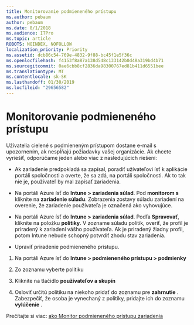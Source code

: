 ```yaml
---
title: Monitorovanie podmieneného prístupu
ms.author: pebaum
author: pebaum
ms.date: 8/1/2018
ms.audience: ITPro
ms.topic: article
ROBOTS: NOINDEX, NOFOLLOW
localization_priority: Priority
ms.assetid: dcb86c54-769e-4832-9f88-bc45f1e5f36c
ms.openlocfilehash: f4153f8a87a138d548c133142b0d48a319bd4b71
ms.sourcegitcommit: 0ae6cbb8cf2836da98300767ed81b411d6551bee
ms.translationtype: MT
ms.contentlocale: sk-SK
ms.lasthandoff: 01/30/2019
ms.locfileid: "29656582"
---
```

# <a name="monitoring-conditional-access"></a>Monitorovanie podmieneného prístupu

Užívatelia cielené s podmieneným prístupom dostane e-mail s upozornením, ak nespĺňajú požiadavky vašej organizácie. Ak chcete vyriešiť, odporúčame jeden alebo viac z nasledujúcich riešení:
  
- Ak zariadenie predpokladá sa zapísal, poradiť užívateľovi ísť k aplikácie portáli spoločnosti a overte, že sa zdá, na portáli spoločnosti. Ak to tak nie je, používateľ by mal zapísať zariadenia.
    
- Na portáli Azure ísť do **Intune \> zariadenia súlad**. Pod **monitorom s** kliknite na **zariadenie súladu**. Zobrazenia zostavy súladu zariadení na overenie, že zariadenie používateľa je označená ako vyhovujúce. 
    
- Na portáli Azure ísť do **Intune \> zariadenia súlad**. Podľa **Spravovať**, kliknite na položku **politiky**. V zozname súladu politík, overiť, že profil je priradený k zariadení vášho používateľa. Ak je priradený žiadny profil, potom Intune nebude schopný potvrdiť zhodu stav zariadenia. 
    
- Upraviť priradenie podmieneného prístupu.
    
1. Na portáli Azure ísť do **Intune \> podmieneného prístupu \> podmienky**
    
2. Zo zoznamu vyberte politiku
    
3. Kliknite na tlačidlo **používateľov a skupín**
    
4. Osloviť určitú politiku na niekoho pridať do zoznamu pre **zahrnutie** . Zabezpečiť, že osoba je vynechaný z politiky, pridajte ich do zoznamu **vylúčenie** . 
    
Prečítajte si viac: [ako Monitor podmieneného prístupu zariadenia](https://docs.microsoft.com/intune/conditional-access-exchange-monitor)
  

